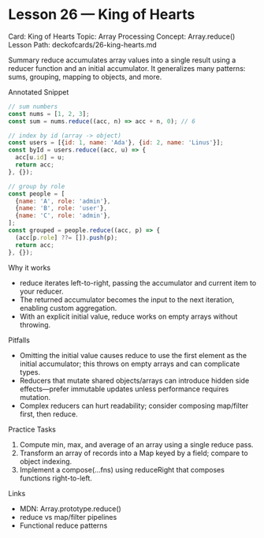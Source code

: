 # Lesson 26 — King of Hearts
Card: King of Hearts
Topic: Array Processing
Concept: Array.reduce()
Lesson Path: deckofcards/26-king-hearts.md

Summary
reduce accumulates array values into a single result using a reducer function and an initial accumulator. It generalizes many patterns: sums, grouping, mapping to objects, and more.

Annotated Snippet
```js
// sum numbers
const nums = [1, 2, 3];
const sum = nums.reduce((acc, n) => acc + n, 0); // 6

// index by id (array -> object)
const users = [{id: 1, name: 'Ada'}, {id: 2, name: 'Linus'}];
const byId = users.reduce((acc, u) => {
  acc[u.id] = u;
  return acc;
}, {});

// group by role
const people = [
  {name: 'A', role: 'admin'},
  {name: 'B', role: 'user'},
  {name: 'C', role: 'admin'},
];
const grouped = people.reduce((acc, p) => {
  (acc[p.role] ??= []).push(p);
  return acc;
}, {});
```

Why it works
- reduce iterates left-to-right, passing the accumulator and current item to your reducer.
- The returned accumulator becomes the input to the next iteration, enabling custom aggregation.
- With an explicit initial value, reduce works on empty arrays without throwing.

Pitfalls
- Omitting the initial value causes reduce to use the first element as the initial accumulator; this throws on empty arrays and can complicate types.
- Reducers that mutate shared objects/arrays can introduce hidden side effects—prefer immutable updates unless performance requires mutation.
- Complex reducers can hurt readability; consider composing map/filter first, then reduce.

Practice Tasks
1) Compute min, max, and average of an array using a single reduce pass.
2) Transform an array of records into a Map keyed by a field; compare to object indexing.
3) Implement a compose(...fns) using reduceRight that composes functions right-to-left.

Links
- MDN: Array.prototype.reduce()
- reduce vs map/filter pipelines
- Functional reduce patterns
